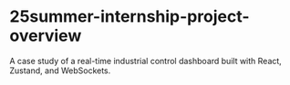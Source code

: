 # 25summer-internship-project-overview
A case study of a real-time industrial control dashboard built with React, Zustand, and WebSockets.
